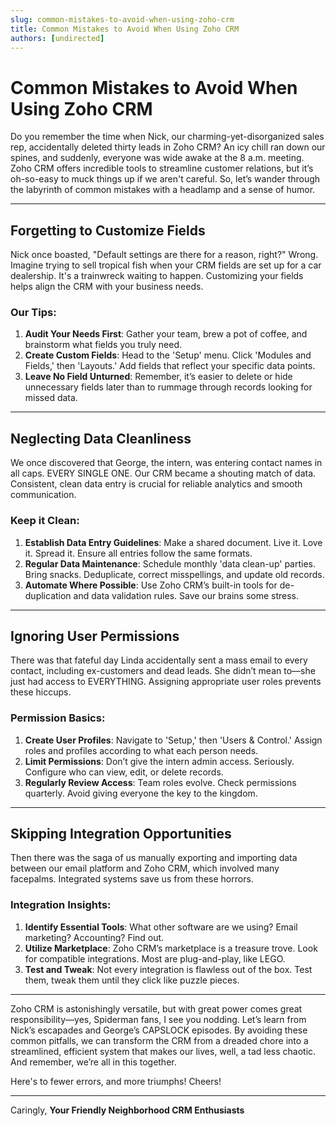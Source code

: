 ```yaml
---
slug: common-mistakes-to-avoid-when-using-zoho-crm
title: Common Mistakes to Avoid When Using Zoho CRM
authors: [undirected]
---
```


# Common Mistakes to Avoid When Using Zoho CRM

Do you remember the time when Nick, our charming-yet-disorganized sales rep, accidentally deleted thirty leads in Zoho CRM? An icy chill ran down our spines, and suddenly, everyone was wide awake at the 8 a.m. meeting. Zoho CRM offers incredible tools to streamline customer relations, but it’s oh-so-easy to muck things up if we aren't careful. So, let’s wander through the labyrinth of common mistakes with a headlamp and a sense of humor.

---

## Forgetting to Customize Fields
Nick once boasted, "Default settings are there for a reason, right?" Wrong. Imagine trying to sell tropical fish when your CRM fields are set up for a car dealership. It's a trainwreck waiting to happen. Customizing your fields helps align the CRM with your business needs.

### Our Tips:
1. **Audit Your Needs First**: Gather your team, brew a pot of coffee, and brainstorm what fields you truly need.
2. **Create Custom Fields**: Head to the 'Setup' menu. Click 'Modules and Fields,' then 'Layouts.' Add fields that reflect your specific data points.
3. **Leave No Field Unturned**: Remember, it’s easier to delete or hide unnecessary fields later than to rummage through records looking for missed data.

---

## Neglecting Data Cleanliness
We once discovered that George, the intern, was entering contact names in all caps. EVERY SINGLE ONE. Our CRM became a shouting match of data. Consistent, clean data entry is crucial for reliable analytics and smooth communication.

### Keep it Clean:
1. **Establish Data Entry Guidelines**: Make a shared document. Live it. Love it. Spread it. Ensure all entries follow the same formats.
2. **Regular Data Maintenance**: Schedule monthly 'data clean-up' parties. Bring snacks. Deduplicate, correct misspellings, and update old records.
3. **Automate Where Possible**: Use Zoho CRM’s built-in tools for de-duplication and data validation rules. Save our brains some stress.

---

## Ignoring User Permissions
There was that fateful day Linda accidentally sent a mass email to every contact, including ex-customers and dead leads. She didn’t mean to—she just had access to EVERYTHING. Assigning appropriate user roles prevents these hiccups.

### Permission Basics:
1. **Create User Profiles**: Navigate to 'Setup,' then 'Users & Control.' Assign roles and profiles according to what each person needs.
2. **Limit Permissions**: Don’t give the intern admin access. Seriously. Configure who can view, edit, or delete records.
3. **Regularly Review Access**: Team roles evolve. Check permissions quarterly. Avoid giving everyone the key to the kingdom.

---

## Skipping Integration Opportunities
Then there was the saga of us manually exporting and importing data between our email platform and Zoho CRM, which involved many facepalms. Integrated systems save us from these horrors.

### Integration Insights:
1. **Identify Essential Tools**: What other software are we using? Email marketing? Accounting? Find out.
2. **Utilize Marketplace**: Zoho CRM’s marketplace is a treasure trove. Look for compatible integrations. Most are plug-and-play, like LEGO.
3. **Test and Tweak**: Not every integration is flawless out of the box. Test them, tweak them until they click like puzzle pieces.

---

Zoho CRM is astonishingly versatile, but with great power comes great responsibility—yes, Spiderman fans, I see you nodding. Let’s learn from Nick’s escapades and George’s CAPSLOCK episodes. By avoiding these common pitfalls, we can transform the CRM from a dreaded chore into a streamlined, efficient system that makes our lives, well, a tad less chaotic. And remember, we’re all in this together. 

Here's to fewer errors, and more triumphs! Cheers!

---

Caringly,
**Your Friendly Neighborhood CRM Enthusiasts**

